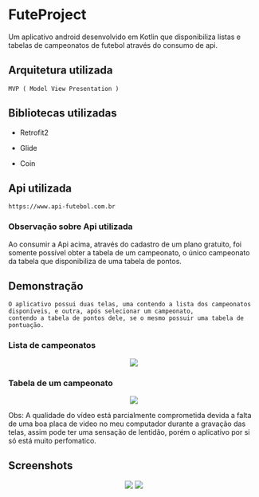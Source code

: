 # FuteProject
Um aplicativo android desenvolvido em Kotlin que disponibiliza listas e tabelas de campeonatos de futebol através do consumo de api.


## Arquitetura utilizada
    MVP ( Model View Presentation )

## Bibliotecas utilizadas

- Retrofit2

- Glide

- Coin

## Api utilizada

    https://www.api-futebol.com.br
    
### Observação sobre Api utilizada

Ao consumir a Api acima, através do cadastro de um plano gratuito, foi somente possível obter a tabela de um campeonato, o único campeonato da tabela que disponibiliza de uma tabela de pontos.


## Demonstração
    O aplicativo possui duas telas, uma contendo a lista dos campeonatos disponíveis, e outra, após selecionar um campeonato, 
    contendo a tabela de pontos dele, se o mesmo possuir uma tabela de pontuação.
    
### Lista de campeonatos
<p align="center">
    <img src="toReadMe/Assets/Lista.gif"> 
</p>


### Tabela de um campeonato
<p align="center">
   <img src="toReadMe/Assets/Tabela.gif">
</p>
    Obs: A qualidade do vídeo está parcialmente comprometida devida a falta de uma boa placa de video no meu computador durante a gravação das telas, assim pode ter    uma sensação de lentidão, porém o aplicativo por si só está muito perfomatico.

## Screenshots
<p align="center">
   <img src="toReadMe/Assets/ListaCamps.png">
   <img src="toReadMe/Assets/TabelaCamp.png">
</p>
